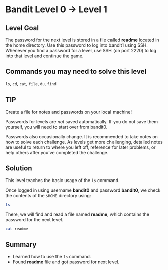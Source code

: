 # Bandit Level 0 → Level 1
## Level Goal
The password for the next level is stored in a file called **readme** located in the home directory.
Use this password to log into bandit1 using SSH.
Whenever you find a password for a level, use SSH (on port 2220) to log into that level and continue the game.

## Commands you may need to solve this level
`ls`, `cd`, `cat`, `file`, `du`, `find`

## TIP
Create a file for notes and passwords on your local machine!

Passwords for levels are *not* saved automatically. If you do not save them yourself, you will need to start over from bandit0.

Passwords also occasionally change.
It is recommended to take notes on how to solve each challenge.
As levels get more challenging, detailed notes are useful to return to where you left off, reference for later problems, or help others after you’ve completed the challenge.

## Solution
This level teaches the basic usage of the `ls` command.

Once logged in using username **bandit0** and password **bandit0**, we check the contents of the `$HOME` directory using:
```bash
ls
```
There, we will find and read a file named **readme**, which contains the password for the next level.
```bash
cat readme
```

## Summary
- Learned how to use the `ls` command.
- Found **readme** file and got password for next level.

